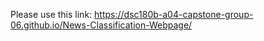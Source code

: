
Please use this link:  https://dsc180b-a04-capstone-group-06.github.io/News-Classification-Webpage/
